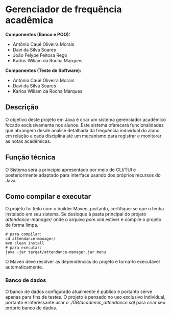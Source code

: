 # Gerenciador de frequência acadêmica
**Componentes (Banco e POO):**
* Antônio Cauê Oliveira Morais
* Davi da Silva Soares
* João Felype Feitosa Rego
* Karlos Wiliam da Rocha Marques

**Componentes (Teste de Software):**
* Antônio Cauê Oliveira Morais
* Davi da Silva Soares
* Karlos Wiliam da Rocha Marques

## Descrição

O objetivo deste projeto em Java é criar um sistema gerenciador acadêmico focado exclusivamente nos alunos. Este sistema oferecerá funcionalidades que abrangem desde análise detalhada da frequência individual do aluno em relação a cada disciplina até um mecanismo para registrar e monitorar as notas acadêmicas.

## Função técnica
O Sistema será a princípio apresentado por meio de CLI/TUI e posteriormente adaptado para interface usando dos próprios recursos do Java.

## Como compilar e executar
O projeto foi feito com o builder Maven, portanto, certifique-se que o tenha instalado em seu sistema. Se desloque à pasta principal do projeto _attendance-manager/_ onde o arquivo *pom.xml* estiver e compile o projeto de forma limpa.

```shell
# para compilar:
cd attendance-manager/
mvn clean install
# para executar:
java -jar target/attendance-manager.jar menu
```

O Maven deve resolver as dependências do projeto e torná-lo executável automaticamente.

### Banco de dados

O banco de dados configurado atualmente é público e portanto serve apenas para fins de testes. O projeto é pensado no uso exclusivo individual, portanto é interessante usar o _./DB/academic_attendance.sql_ para criar seu próprio banco de dados. 